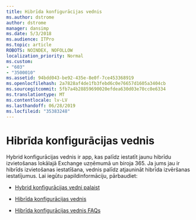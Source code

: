 ```yaml
---
title: Hibrīda konfigurācijas vednis
ms.author: dstrome
author: dstrome
manager: dansimp
ms.date: 5/3/2018
ms.audience: ITPro
ms.topic: article
ROBOTS: NOINDEX, NOFOLLOW
localization_priority: Normal
ms.custom:
- "603"
- "3500010"
ms.assetid: 94bdd043-be92-435e-8e0f-7ce453368919
ms.openlocfilehash: 2a7828af4de1fb3febd6c0e76657d1605a3404cb
ms.sourcegitcommit: 5fb7a4b28859690020efdea630d03e70cc0e6334
ms.translationtype: MT
ms.contentlocale: lv-LV
ms.lasthandoff: 06/28/2019
ms.locfileid: "35383248"
---
```

# <a name="hybrid-configuration-wizard"></a>Hibrīda konfigurācijas vednis

Hybrid konfigurācijas vednis ir app, kas palīdz iestatīt jaunu hibrīdu izvietošanas lokālajā Exchange uzņēmumā un biroja 365. Ja jums jau ir hibrīds izvietošanas iestatīšana, vednis palīdz atjaunināt hibrīda izvēršanas iestatījumus. Lai iegūtu papildinformāciju, pārbaudiet:
  
- [Hybrid konfigurācijas vedni palaist](https://technet.microsoft.com/library/mt595788%28v=exchg.150%29.aspx)

- [Hibrīda konfigurācijas vednis](https://technet.microsoft.com/library/hh529921%28v=exchg.150%29.aspx)

- [Hibrīda konfigurācijas vednis FAQs](https://technet.microsoft.com/library/mt488940%28v=exchg.150%29.aspx)
